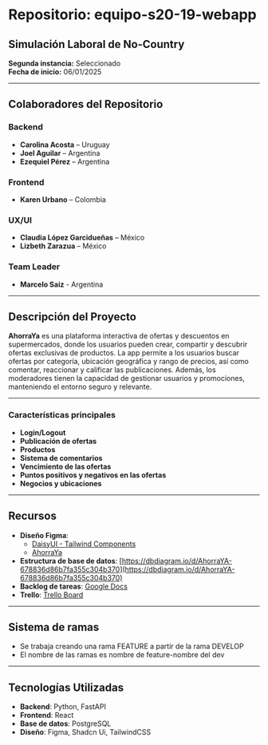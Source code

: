 # Repositorio: equipo-s20-19-webapp

## Simulación Laboral de No-Country
**Segunda instancia:** Seleccionado  
**Fecha de inicio:** 06/01/2025

---

## Colaboradores del Repositorio

### Backend
- **Carolina Acosta** – Uruguay
- **Joel Aguilar** – Argentina
- **Ezequiel Pérez** – Argentina

### Frontend
- **Karen Urbano** – Colombia

### UX/UI
- **Claudia López Garcidueñas** – México
- **Lizbeth Zarazua** – México

### Team Leader
- **Marcelo Saiz** - Argentina

---

## Descripción del Proyecto
**AhorraYa** es una plataforma interactiva de ofertas y descuentos en supermercados, donde los usuarios pueden crear, compartir y descubrir ofertas exclusivas de productos. La app permite a los usuarios buscar ofertas por categoría, ubicación geográfica y rango de precios, así como comentar, reaccionar y calificar las publicaciones. Además, los moderadores tienen la capacidad de gestionar usuarios y promociones, manteniendo el entorno seguro y relevante.

---

### Características principales
- **Login/Logout** 
- **Publicación de ofertas**
- **Productos** 
- **Sistema de comentarios** 
- **Vencimiento de las ofertas**
- **Puntos positivos y negativos en las ofertas**
- **Negocios y ubicaciones**

---

## Recursos
- **Diseño Figma**:
  - [DaisyUI - Tailwind Components](https://www.figma.com/design/uoEwtKQo0baPcSGKk3fiLS/DaisyUI---Tailwind-Components-(Community-Design-System)-(Community)?node-id=452-6140)
  - [AhorraYa](https://www.figma.com/design/4iCxoMakymnWCDt9spDOlZ/Ahorra-YA)
- **Estructura de base de datos**: [https://dbdiagram.io/d/AhorraYA-678836d86b7fa355c304b370](https://dbdiagram.io/d/AhorraYA-678836d86b7fa355c304b370)
- **Backlog de tareas**: [Google Docs](https://docs.google.com/document/d/1qAwW7SUOq2M55w9JsH_Ly3NS7dLrr5_LEJc_QHizWZA/edit?usp=sharing)
- **Trello**: [Trello Board](https://trello.com/b/XxEgoWqU/nocountry-priceapp)

---

## Sistema de ramas
- Se trabaja creando una rama FEATURE a partir de la rama DEVELOP
- El nombre de las ramas es nombre de feature-nombre del dev

---

## Tecnologías Utilizadas
- **Backend**: Python, FastAPI
- **Frontend**: React
- **Base de datos**: PostgreSQL
- **Diseño**: Figma, Shadcn Ui, TailwindCSS
